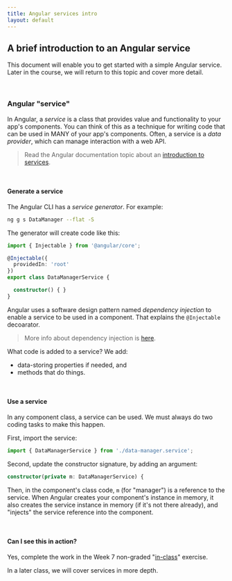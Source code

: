 ```yaml
---
title: Angular services intro
layout: default
---
```


## A brief introduction to an Angular service

This document will enable you to get started with a simple Angular service. Later in the course, we will return to this topic and cover more detail. 

<br>

### Angular "service" 

In Angular, a *service* is a class that provides value and functionality to your app's components. You can think of this as a technique for writing code that can be used in MANY of your app's components. Often, a service is a *data provider*, which can manage interaction with a web API. 

> Read the Angular documentation topic about an [introduction to services](https://angular.io/guide/architecture-services). 

<br>

#### Generate a service

The Angular CLI has a *service generator*. For example:

```bash
ng g s DataManager --flat -S
```

The generator will create code like this:

```ts
import { Injectable } from '@angular/core';

@Injectable({
  providedIn: 'root'
})
export class DataManagerService {

  constructor() { }
}
```

Angular uses a software design pattern named *dependency injection* to enable a service to be used in a component. That explains the `@Injectable` decoarator. 

> More info about dependency injection is [here](angular-services-more#dependency-injection). 

What code is added to a service? We add: 
* data-storing properties if needed, and 
* methods that do things. 

<br>

#### Use a service

In any component class, a service can be used. We must always do two coding tasks to make this happen. 

First, import the service:

```ts
import { DataManagerService } from './data-manager.service';
```

Second, update the constructor signature, by adding an argument:

```ts
constructor(private m: DataManagerService) {
```

Then, in the component's class code, `m` (for "manager") is a reference to the service. When Angular creates your component's instance in memory, it also creates the service instance in memory (if it's not there already), and "injects" the service reference into the component. 

<br>

#### Can I see this in action?

Yes, complete the work in the Week 7 non-graded "[in-class](/notes/week07-in-class)" exercise. 

In a later class, we will cover services in more depth. 

<br>
